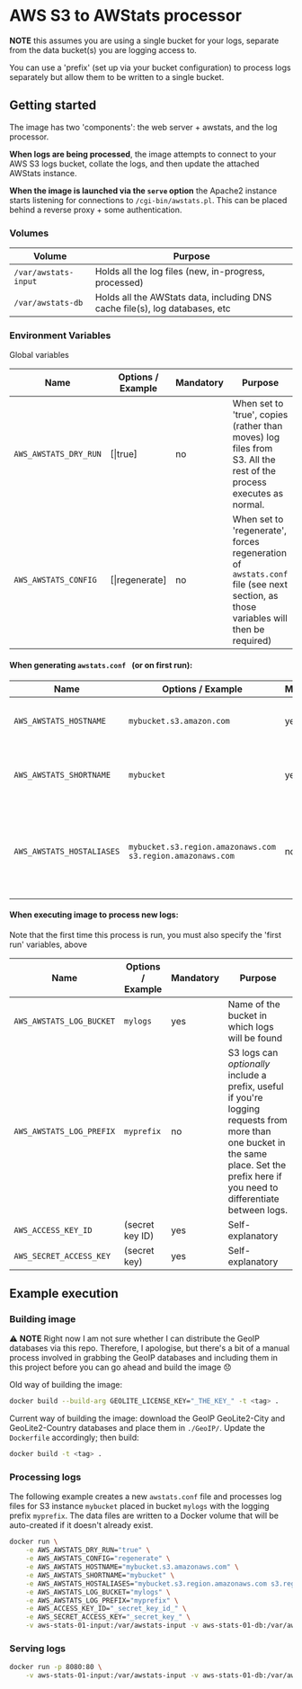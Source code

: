 # AWS S3 to AWStats processor

**NOTE** this assumes you are using a single bucket for your logs, separate from the data bucket(s) you are logging access to.

You can use a 'prefix' (set up via your bucket configuration) to process logs separately but allow them to be written to a single bucket.

## Getting started

The image has two 'components': the web server + awstats, and the log processor.

**When logs are being processed**, the image attempts to connect to your AWS S3 logs bucket, collate the logs, and then update the attached AWStats instance.

**When the image is launched via the `serve` option** the Apache2 instance starts listening for connections to `/cgi-bin/awstats.pl`. This can be placed behind a reverse proxy + some authentication.

### Volumes

| Volume               | Purpose                                                      |
| -------------------- | ------------------------------------------------------------ |
| `/var/awstats-input` | Holds all the log files (new, in-progress, processed)        |
| `/var/awstats-db`    | Holds all the AWStats data, including DNS cache file(s), log databases, etc |

### Environment Variables

Global variables

| Name                  | Options / Example | Mandatory | Purpose                                                      |
| --------------------- | ----------------- | --------- | ------------------------------------------------------------ |
| `AWS_AWSTATS_DRY_RUN` | [\|true]          | no        | When set to 'true', copies (rather than moves) log files from S3. All the rest of the process executes as normal. |
| `AWS_AWSTATS_CONFIG`  | [\|regenerate]    | no        | When set to 'regenerate', forces regeneration of `awstats.conf` file (see next section, as those variables will then be required) |

#### When generating `awstats.conf ` (or on first run):

| Name                      | Options / Example                                          | Mandatory | Purpose                                                      |
| ------------------------- | ---------------------------------------------------------- | --------- | ------------------------------------------------------------ |
| `AWS_AWSTATS_HOSTNAME`    | `mybucket.s3.amazon.com`                                   | yes       | "Main" hostname for requests                                 |
| `AWS_AWSTATS_SHORTNAME`   | `mybucket`                                                 | yes       | Pretty-print the hostname on AWStats                         |
| `AWS_AWSTATS_HOSTALIASES` | `mybucket.s3.region.amazonaws.com s3.region.amazonaws.com` | no        | Space-separated list of all other possible request Host headers |

#### When executing image to process new logs:

Note that the first time this process is run, you must also specify the 'first run' variables, above

| Name                     | Options / Example | Mandatory | Purpose                                                      |
| ------------------------ | ----------------- | --------- | ------------------------------------------------------------ |
| `AWS_AWSTATS_LOG_BUCKET` | `mylogs`          | yes       | Name of the bucket in which logs will be found               |
| `AWS_AWSTATS_LOG_PREFIX` | `myprefix`        | no        | S3 logs can _optionally_ include a prefix, useful if you're logging requests from more than one bucket in the same place. Set the prefix here if you need to differentiate between logs. |
| `AWS_ACCESS_KEY_ID`      | (secret key ID)   | yes       | Self-explanatory                                             |
| `AWS_SECRET_ACCESS_KEY`  | (secret key)      | yes       | Self-explanatory                                             |

## Example execution

### Building image

:warning: **NOTE**​ Right now I am not sure whether I can distribute the GeoIP databases via this repo. Therefore, I apologise, but there's a bit of a manual process involved in grabbing the GeoIP databases and including them in this project before you can go ahead and build the image :disappointed:

Old way of building the image:

```bash
docker build --build-arg GEOLITE_LICENSE_KEY="_THE_KEY_" -t <tag> .
```

Current way of building the image: download the GeoIP GeoLite2-City and GeoLite2-Country databases and place them in `./GeoIP/`. Update the `Dockerfile` accordingly; then build:

```bash
docker build -t <tag> .
```

### Processing logs

The following example creates a new `awstats.conf` file and processes log files for S3 instance `mybucket` placed in bucket `mylogs` with the logging prefix `myprefix`. The data files are written to a Docker volume that will be auto-created if it doesn't already exist.

```bash
docker run \
    -e AWS_AWSTATS_DRY_RUN="true" \
    -e AWS_AWSTATS_CONFIG="regenerate" \
    -e AWS_AWSTATS_HOSTNAME="mybucket.s3.amazonaws.com" \
    -e AWS_AWSTATS_SHORTNAME="mybucket" \
    -e AWS_AWSTATS_HOSTALIASES="mybucket.s3.region.amazonaws.com s3.region.amazonaws.com" \
    -e AWS_AWSTATS_LOG_BUCKET="mylogs" \
    -e AWS_AWSTATS_LOG_PREFIX="myprefix" \
    -e AWS_ACCESS_KEY_ID="_secret_key_id_" \
    -e AWS_SECRET_ACCESS_KEY="_secret_key_" \
    -v aws-stats-01-input:/var/awstats-input -v aws-stats-01-db:/var/awstats-db <tag>
```

### Serving logs

```bash
docker run -p 8080:80 \
    -v aws-stats-01-input:/var/awstats-input -v aws-stats-01-db:/var/awstats-db <tag> serve
```

